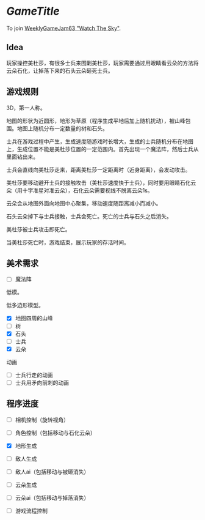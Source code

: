 # *GameTitle*

To join [WeeklyGameJam63 "Watch The Sky"](https://itch.io/jam/weekly-game-jam-63).

## Idea

玩家操控美杜莎，有很多士兵来围剿美杜莎，玩家需要通过用眼睛看云朵的方法将云朵石化，让掉落下来的石头云朵砸死士兵。

## 游戏规则

3D，第一人称。

地图的形状为近圆形，地形为草原（程序生成平地后加上随机扰动），被山峰包围。地图上随机分布一定数量的树和石头。

士兵在游戏过程中产生，生成速度随游戏时长增大，生成的士兵随机分布在地图上，生成位置不能是美杜莎位置的一定范围内。首先出现一个魔法阵，然后士兵从里面钻出来。

士兵会直线向美杜莎走来，距离美杜莎一定距离时（近身距离），会发动攻击。

美杜莎要移动避开士兵的接触攻击（美杜莎速度快于士兵），同时要用眼睛石化云朵（用十字准星对准云朵），石化云朵需要视线不脱离云朵1s。

云朵会从地图外面向地图中心聚集，移动速度随距离减小而减小。

石头云朵掉下与士兵接触，士兵会死亡。死亡的士兵与石头之后消失。

美杜莎被士兵攻击即死亡。

当美杜莎死亡时，游戏结束，展示玩家的存活时间。

## 美术需求

- [ ] 魔法阵

低模。

低多边形模型。

- [x] 地图四周的山峰
- [ ] 树
- [x] 石头
- [ ] 士兵
- [x] 云朵

动画

- [ ] 士兵行走的动画
- [ ] 士兵用矛向前刺的动画

## 程序进度

- [ ] 相机控制（旋转视角）
- [ ] 角色控制（包括移动与石化云朵）
- [x] 地形生成
- [ ] 敌人生成
- [ ] 敌人ai（包括移动与被砸消失）
- [ ] 云朵生成
- [ ] 云朵ai（包括移动与掉落消失）
- [ ] 游戏流程控制


